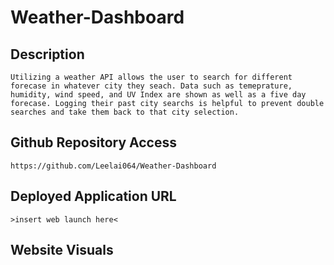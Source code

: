 # Weather-Dashboard

## Description
```
Utilizing a weather API allows the user to search for different forecase in whatever city they seach. Data such as temeprature, humidity, wind speed, and UV Index are shown as well as a five day forecase. Logging their past city searchs is helpful to prevent double searches and take them back to that city selection.
```

## Github Repository Access
```
https://github.com/Leelai064/Weather-Dashboard
```
## Deployed Application URL
```
>insert web launch here<
```

## Website Visuals
```
```